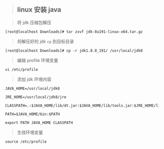 > ## linux 安装 java

> 将 jdk 压缩包解压

```shell
[root@localhost Downloads]# tar zxvf jdk-8u191-linux-x64.tar.gz 
```

> 将解压好的 jdk `cp` 到目标目录

```shell
[root@localhost Downloads]# cp -r jdk1.8.0_191/ /usr/local/jdk8
```

> 编辑 profile 环境变量

```shell
vi /etc/profile
```

> 添加 jdk 环境内容

```shell
JAVA_HOME=/usr/local/jdk8

JRE_HOME=/usr/local/jdk8/jre

CLASSPATH=.:$JAVA_HOME/lib/dt.jar:$JAVA_HOME/lib/tools.jar:$JRE_HOME/lib

PATH=$JAVA_HOME/bin:$PATH

export PATH JAVA_HOME CLASSPATH
```

> 生效环境变量

```shell
source /etc/profile
```


